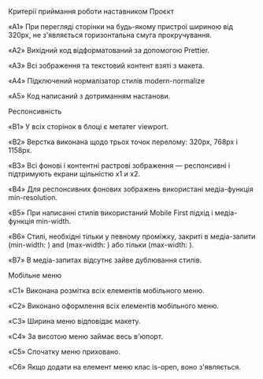 Критерії приймання роботи наставником Проєкт

«A1» При перегляді сторінки на будь-якому пристрої шириною від 320px, не
з'являється горизонтальна смуга прокручування.

«A2» Вихідний код відформатований за допомогою Prettier.

«A3» Всі зображення та текстовий контент взяті з макета.

«A4» Підключений нормалізатор стилів modern-normalize

«A5» Код написаний з дотриманням настанови.

Респонсивність

«B1» У всіх сторінок в блоці <head> є метатег viewport.

«B2» Верстка виконана щодо трьох точок перелому: 320px, 768px і 1158px.

«B3» Всі фонові і контентні растрові зображення — респонсивні і підтримують
екрани щільністю x1 и x2.

«B4» Для респонсивних фонових зображень використані медіа-функція
min-resolution.

«B5» При написанні стилів використаний Mobile First підхід і медіа-функція
min-width.

«B6» Стилі, необхідні тільки у певному проміжку, закриті в медіа-запити
(min-width: ) and (max-width: ) або тільки (max-width: ).

«B7» В медіа-запитах відсутнє зайве дублювання стилів.

Мобільне меню

«C1» Виконана розмітка всіх елементів мобільного меню.

«C2» Виконано оформлення всіх елементів мобільного меню.

«C3» Ширина меню відповідає макету.

«C4» За висотою меню займає весь в'юпорт.

«C5» Спочатку меню приховано.

«C6» Якщо додати на елемент меню клас is-open, воно з'являється.
